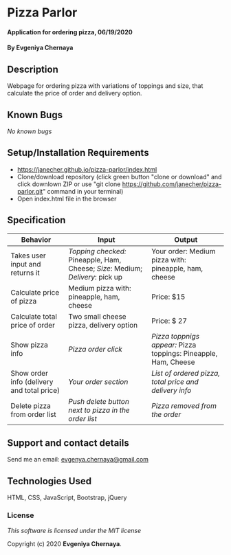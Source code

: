 # Pizza Parlor 

#### Application for ordering pizza, 06/19/2020

#### By **Evgeniya Chernaya**

## Description

Webpage for ordering pizza with variations of toppings and size, that calculate the price of order and delivery option.

## Known Bugs

_No known bugs_

## Setup/Installation Requirements

* https://janecher.github.io/pizza-parlor/index.html
* Clone/download repository (click green button "clone or download" and click downlown ZIP or use "git clone https://github.com/janecher/pizza-parlor.git" command in your terminal)
* Open index.html file in the browser

## Specification

| Behavior | Input | Output|
|----------|-------|-------|
| Takes user input and returns it | _Topping checked:_ Pineapple, Ham, Cheese; _Size_: Medium; _Delivery_: pick up | Your order: Medium pizza with: pineapple, ham, cheese |
| Calculate price of pizza | Medium pizza with: pineapple, ham, cheese | Price: $15 |
| Calculate total price of order | Two small cheese pizza, delivery option | Price: $ 27 |
| Show pizza info | _Pizza order click_ | _Pizza toppnigs appear:_ Pizza toppings: Pineapple, Ham, Cheese |
| Show order info (delivery and total price) | _Your order section_ | _List of ordered pizza, total price and delivery info_ |
| Delete pizza from order list | _Push delete button next to pizza in the order list_ | _Pizza removed from the order_ |

## Support and contact details

Send me an email: evgenya.chernaya@gmail.com

## Technologies Used

HTML, CSS, JavaScript, Bootstrap, jQuery

### License

_This software is licensed under the MIT license_

Copyright (c) 2020 **Evgeniya Chernaya**.
